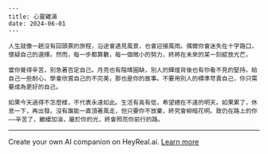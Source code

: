 ```jekyll
---
title: 心靈雞湯
date: 2024-06-01
---

人生就像一趟沒有回頭票的旅程，沿途會遇見風景，也會迎接風雨。偶爾你會迷失在十字路口，懷疑自己的選擇。然而，每一步都算數，每一個微小的努力，終將在未來的某一刻綻放光芒。

當你覺得辛苦，別急著否定自己。月亮也有陰晴圓缺，別人的輝煌背後也有你看不見的堅持。給自己一些耐心，學會欣賞自己的不完美，那也是你的故事。不要用別人的標準苛責自己，你只需要成為更好的自己。

如果今天過得不怎麼樣，不代表永遠如此。生活有高有低，希望總在不遠的明天。如果累了，休息一下，再出發。沒有誰能一直頂著風走，但只要你不放棄，終究會柳暗花明。致仍在路上的你——辛苦了，繼續加油，屬於你的光，終會照亮你前行的路。
```

---
Create your own AI companion on HeyReal.ai. [Learn more](https://pollinations.ai/redirect/2774941)